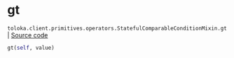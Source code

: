 # gt
`toloka.client.primitives.operators.StatefulComparableConditionMixin.gt` | [Source code](https://github.com/Toloka/toloka-kit/blob/v1.1.2/src/client/primitives/operators.py#L191)

```python
gt(self, value)
```

